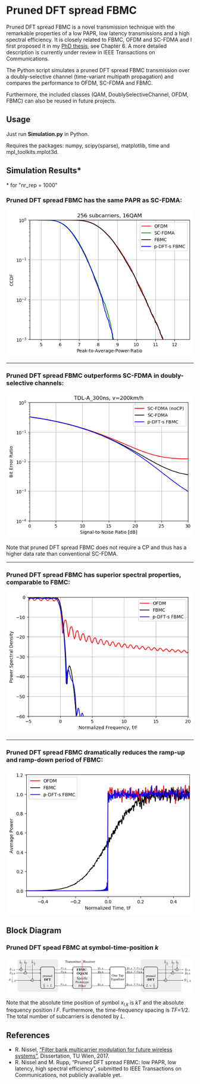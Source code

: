 # Pruned DFT spread FBMC

Pruned DFT spread FBMC is a novel transmission technique with the remarkable properties of a low PAPR, low latency transmissions and a high spectral efficiency.
It is closely related to FBMC, OFDM and SC-FDMA and I first proposed it in my [PhD thesis](http://publik.tuwien.ac.at/files/publik_265168.pdf), see Chapter 6. A more detailed description is currently under review in IEEE Transactions on Communications.  


The Python script simulates a pruned DFT spread FBMC transmission over a doubly-selective channel (time-variant multipath propagation) and compares the performance to OFDM, SC-FDMA and FBMC.


Furthermore, the included classes (QAM, DoublySelectiveChannel, OFDM, FBMC) can also be reused in future projects.



## Usage

Just run **Simulation.py** in Python. 

Requires the packages: numpy, scipy(sparse), matplotlib, time and mpl_toolkits.mplot3d.  



## Simulation Results* 
\* for "nr_rep = 1000"

### Pruned DFT spread FBMC has the same PAPR as SC-FDMA:

![](png/Figure_5.png)

----------
### Pruned DFT spread FBMC outperforms SC-FDMA in doubly-selective channels:

![](png/Figure_2.png)

Note that pruned DFT spread FBMC does not require a CP and thus has a higher data rate than conventional SC-FDMA.

----------
### Pruned DFT spread FBMC has superior spectral properties, comparable to FBMC: 

![](png/Figure_4.png)

----------
### Pruned DFT spread FBMC dramatically reduces the ramp-up and ramp-down period of FBMC:
![](png/Figure_3.png)


## Block Diagram 

### Pruned DFT spead FBMC at symbol-time-position *k*
![](png/BlockDiagram.png)


Note that the absolute time position of symbol *x*<sub>*l*,*k*</sub> is *kT* and the absolute frequency position *l F*. Furthermore, the time-frequency spacing is *TF*=1/2. The total number of subcarriers is denoted by *L*.  


## References
- R. Nissel, [“Filter bank multicarrier modulation for future wireless systems”](http://publik.tuwien.ac.at/files/publik_265168.pdf), Dissertation, TU Wien, 2017.
- R. Nissel and M. Rupp, “Pruned DFT spread FBMC: low PAPR, low latency, high spectral efficiency”, submitted to IEEE Transactions on Communications, not publicly available yet.


